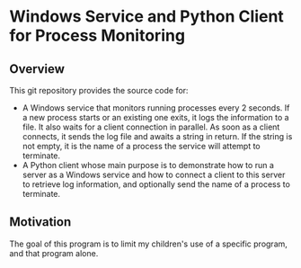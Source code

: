 # Windows Service and Python Client for Process Monitoring

## Overview

This git repository provides the source code for:
- A Windows service that monitors running processes every 2 seconds. If a new process 
  starts or an existing one exits, it logs the information to a file. It also waits 
  for a client connection in parallel. As soon as a client connects, it sends the log
  file and awaits a string in return. If the string is not empty, it is the name of a
  process the service will attempt to terminate.
- A Python client whose main purpose is to demonstrate how to run a server as a
  Windows service and how to connect a client to this server to retrieve log
  information, and optionally send the name of a process to terminate.

## Motivation

The goal of this program is to limit my children's use of a specific program, and that
program alone.
